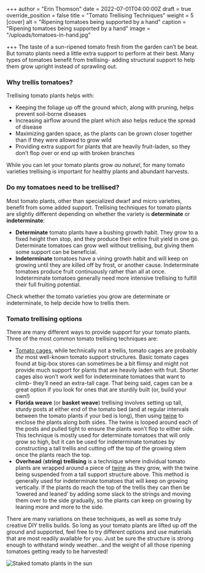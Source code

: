 +++
author = "Erin Thomson"
date = 2022-07-01T04:00:00Z
draft = true
override_position = false
title = "Tomato Trellising Techniques"
weight = 5
[cover]
alt = "Ripening tomatoes being supported by a hand"
caption = "Ripening tomatoes being supported by a hand"
image = "/uploads/tomatoes-in-hand.jpg"

+++
The taste of a sun-ripened tomato fresh from the garden can’t be beat. But tomato plants need a little extra support to perform at their best. Many types of tomatoes benefit from trellising- adding structural support to help them grow upright instead of sprawling out.

### Why trellis tomatoes?

Trellising tomato plants helps with:

* Keeping the foliage up off the ground which, along with pruning, helps prevent soil-borne diseases
* Increasing airflow around the plant which also helps reduce the spread of disease
* Maximizing garden space, as the plants can be grown closer together than if they were allowed to grow wild
* Providing extra support for plants that are heavily fruit-laden, so they don’t flop over or end up with broken branches

While you can let your tomato plants grow _au naturel_, for many tomato varieties trellising is important for healthy plants and abundant harvests.

### Do my tomatoes need to be trellised?

Most tomato plants, other than specialized dwarf and micro varieties, benefit from some added support. Trellising techniques for tomato plants are slightly different depending on whether the variety is **determinate** or **indeterminate**:

* **Determinate** tomato plants have a bushing growth habit. They grow to a fixed height then stop, and they produce their entire fruit yield in one go. Determinate tomatoes can grow well without trellising, but giving them some support can be beneficial.
* **Indeterminate** tomatoes have a vining growth habit and will keep on growing until they are killed off by frost, or another cause. Indeterminate tomatoes produce fruit continuously rather than all at once. Indeterminate tomatoes generally need more intensive trellising to fulfill their full fruiting potential.

Check whether the tomato varieties you grow are determinate or indeterminate, to help decide how to trellis them.

### Tomato trellising options

There are many different ways to provide support for your tomato plants. Three of the most common tomato trellising techniques are:

* [Tomato cages](https://www.amazon.com/s?k=tomato+cage&crid=3EMM1SXJTH3JZ&sprefix=tomato+cage%2Caps%2C82&ref=nb_sb_noss_1), while technically not a trellis, tomato cages are probably _the_ most well-known tomato support structures. Basic tomato cages found at big-box stores can sometimes be a bit flimsy and might not provide much support for plants that are heavily laden with fruit. Shorter cages also won’t work well for indeterminate tomatoes that want to climb- they’ll need an extra-tall cage. That being said, cages can be a great option if you look for ones that are sturdily built (or, build your own!)
* **Florida weave** (or **basket weave**) trellising involves setting up tall, sturdy posts at either end of the tomato bed (and at regular intervals between the tomato plants if your bed is long), then using [twine](https://www.amazon.com/s?k=garden+twine&crid=378EIXGFA45PC&sprefix=garden+twine%2Caps%2C89&ref=nb_sb_noss_1) to enclose the plants along both sides. The twine is looped around each of the posts and pulled tight to ensure the plants won’t flop to either side. This technique is mostly used for determinate tomatoes that will only grow so high, but it can be used for indeterminate tomatoes by constructing a tall trellis and cutting off the top of the growing stem once the plants reach the top.
* **Overhead** (**string) trellising** is a technique where individual tomato plants are wrapped around a piece of [twine](https://www.amazon.com/s?k=garden+twine&crid=378EIXGFA45PC&sprefix=garden+twine%2Caps%2C89&ref=nb_sb_noss_1) as they grow, with the twine being suspended from a tall support structure above. This method is generally used for indeterminate tomatoes that will keep on growing vertically. If the plants do reach the top of the trellis they can then be ‘lowered and leaned’ by adding some slack to the strings and moving them over to the side gradually, so the plants can keep on growing by leaning more and more to the side.

There are many variations on these techniques, as well as some truly creative DIY trellis builds. So long as your tomato plants are lifted up off the ground and supported, feel free to try different options and use materials that are most readily available for you. Just be sure the structure is strong enough to withstand windy weather…and the weight of all those ripening tomatoes getting ready to be harvested!

![Staked tomato plants in the sun](/uploads/tomato-plants-in-sun.jpg)
